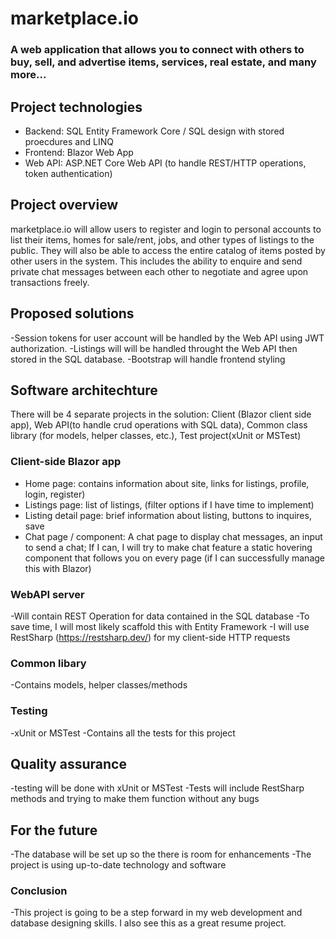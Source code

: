 # marketplace.io
### A web application that allows you to connect with others to buy, sell, and advertise items, services, real estate, and many more... 

## Project technologies
- Backend: SQL Entity Framework Core / SQL design with stored proecdures and LINQ
- Frontend: Blazor Web App
- Web API: ASP.NET Core Web API (to handle REST/HTTP operations, token authentication) 

## Project overview
marketplace.io will allow users to register and login to personal accounts to list their items, homes for sale/rent, jobs, and other types of listings to the public. They will also be able to access the entire catalog of items posted by other users in the system. This includes the ability to enquire and send private chat messages between each other to negotiate and agree upon transactions freely.

## Proposed solutions
-Session tokens for user account will be handled by the Web API using JWT authorization.
-Listings will will be handled throught the Web API then stored in the SQL database.
-Bootstrap will handle frontend styling

## Software architechture
There will be 4 separate projects in the solution: Client (Blazor client side app), Web API(to handle crud operations with SQL data), Common class library (for models, helper classes, etc.), Test project(xUnit or MSTest)

### Client-side Blazor app
- Home page: contains information about site, links for listings, profile, login, register)
- Listings page: list of listings, (filter options if I have time to implement) 
- Listing detail page: brief information about listing, buttons to inquires, save
- Chat page / component: A chat page to display chat messages, an input to send a chat; If I can, I will try to make chat feature a static hovering component that follows you on every page (if I can successfully manage this with Blazor)

### WebAPI server
-Will contain REST Operation for data contained in the SQL database
-To save time, I will most likely scaffold this with Entity Framework
-I will use RestSharp (https://restsharp.dev/) for my client-side HTTP requests

### Common libary 
-Contains models, helper classes/methods

### Testing
-xUnit or MSTest
-Contains all the tests for this project

## Quality assurance
-testing will be done with xUnit or MSTest
-Tests will include RestSharp methods and trying to make them function without any bugs

## For the future
-The database will be set up so the there is room for enhancements
-The project is using up-to-date technology and software

### Conclusion
-This project is going to be a step forward in my web development and database designing skills. I also see this as a great resume project.
